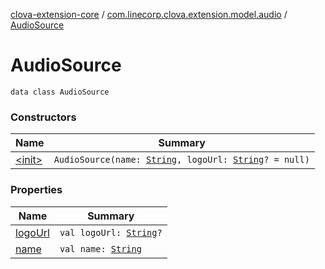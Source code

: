 [clova-extension-core](../../index.md) / [com.linecorp.clova.extension.model.audio](../index.md) / [AudioSource](./index.md)

# AudioSource

`data class AudioSource`

### Constructors

| Name | Summary |
|---|---|
| [&lt;init&gt;](-init-.md) | `AudioSource(name: `[`String`](https://kotlinlang.org/api/latest/jvm/stdlib/kotlin/-string/index.html)`, logoUrl: `[`String`](https://kotlinlang.org/api/latest/jvm/stdlib/kotlin/-string/index.html)`? = null)` |

### Properties

| Name | Summary |
|---|---|
| [logoUrl](logo-url.md) | `val logoUrl: `[`String`](https://kotlinlang.org/api/latest/jvm/stdlib/kotlin/-string/index.html)`?` |
| [name](name.md) | `val name: `[`String`](https://kotlinlang.org/api/latest/jvm/stdlib/kotlin/-string/index.html) |

